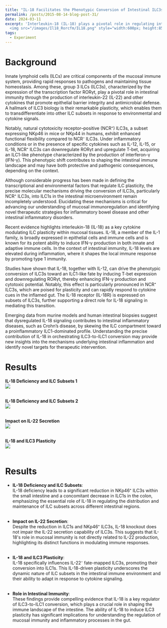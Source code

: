 ```yaml
---
title: "IL-18 Facilitates the Phenotypic Conversion of Intestinal ILC3s into ILC1s"
permalink: /posts/2015-08-14-blog-post-31/
date: 2024-03-11
excerpt: 'Interleukin-18 (IL-18) plays a pivotal role in regulating intestinal immune homeostasis. Here, we show that IL-18 promotes the phenotypic conversion of group 3 innate lymphoid cells (ILC3s) into ILC1s within the intestinal mucosa. This process underscores the functional plasticity of ILCs and provides new insights into the mechanisms by which IL-18 modulates mucosal immunity, with potential implications for inflammatory bowel disease and other intestinal disorders.<br/>
  <img src="/images/Il18_Rorcfm/IL18.png" style="width:600px; height:850px;">'
tags:
  - Experiment
---
```


Background
======
Innate lymphoid cells (ILCs) are critical components of the mucosal immune system, providing rapid responses to pathogens and maintaining tissue homeostasis. Among these, group 3 ILCs (ILC3s), characterized by the expression of the transcription factor RORγt, play a pivotal role in intestinal immunity through the production of interleukin-22 (IL-22) and other cytokines that promote epithelial barrier integrity and antimicrobial defense. A hallmark of ILC3 biology is their remarkable plasticity, which enables them to transdifferentiate into other ILC subsets in response to environmental and cytokine signals.

Notably, natural cytotoxicity receptor–positive (NCR⁺) ILC3s, a subset expressing NKp46 in mice or NKp44 in humans, exhibit enhanced functional flexibility compared to NCR⁻ ILC3s. Under inflammatory conditions or in the presence of specific cytokines such as IL-12, IL-15, or IL-18, NCR⁺ ILC3s can downregulate RORγt and upregulate T-bet, acquiring an ILC1-like phenotype characterized by the production of interferon-γ (IFN-γ). This phenotypic shift contributes to shaping the intestinal immune landscape and may have both protective and pathogenic consequences, depending on the context.

Although considerable progress has been made in defining the transcriptional and environmental factors that regulate ILC plasticity, the precise molecular mechanisms driving the conversion of ILC3s, particularly NCR⁺ ILC3s, into ILC1s in the intestinal microenvironment remain incompletely understood. Elucidating these mechanisms is critical for advancing our understanding of mucosal immunoregulation and identifying novel therapeutic strategies for inflammatory bowel disease and other intestinal inflammatory disorders.

Recent evidence highlights interleukin-18 (IL-18) as a key cytokine modulating ILC plasticity within mucosal tissues. IL-18, a member of the IL-1 family, is broadly expressed in epithelial cells and immune cells and is known for its potent ability to induce IFN-γ production in both innate and adaptive immune cells. In the context of intestinal immunity, IL-18 levels are elevated during inflammation, where it shapes the local immune response by promoting type 1 immunity.

Studies have shown that IL-18, together with IL-12, can drive the phenotypic conversion of ILC3s toward an ILC1-like fate by inducing T-bet expression and downregulating RORγt, thereby enhancing IFN-γ production and cytotoxic potential. Notably, this effect is particularly pronounced in NCR⁺ ILC3s, which are poised for plasticity and can rapidly respond to cytokine cues in the inflamed gut. The IL-18 receptor (IL-18R) is expressed on subsets of ILC3s, further supporting a direct role for IL-18 signaling in mediating this transition.

Emerging data from murine models and human intestinal biopsies suggest that dysregulated IL-18 signaling contributes to intestinal inflammatory diseases, such as Crohn’s disease, by skewing the ILC compartment toward a proinflammatory ILC1-dominated profile. Understanding the precise contribution of IL-18 in orchestrating ILC3-to-ILC1 conversion may provide new insights into the mechanisms underlying intestinal inflammation and identify novel targets for therapeutic intervention.

Results
======
**IL-18 Deficiency and ILC Subsets 1**<br/><img src="/images/Il18_Rorcfm/ILC123.png"><br/><br/>

**IL-18 Deficiency and ILC Subsets 2**<br/><img src="/images/Il18_Rorcfm/ncr.png"><br/><br/>

**Impact on IL-22 Secretion**<br/><img src="/images/Il18_Rorcfm/Il22.png"><br/><br/>

**IL-18 and ILC3 Plasticity**<br/><img src="/images/Il18_Rorcfm/IL18.png"><br/><br/>


Results
======

- **IL-18 Deficiency and ILC Subsets**:  
  IL-18 deficiency leads to a significant reduction in NKp46⁺ ILC3s within the small intestine and a concomitant decrease in ILC1s in the colon, emphasizing the essential role of IL-18 in regulating the distribution and maintenance of ILC subsets across different intestinal regions.<br/><br/>

- **Impact on IL-22 Secretion**:  
  Despite the reduction in ILC1s and NKp46⁺ ILC3s, IL-18 knockout does not impair the IL-22 secretion capability of ILC3s. This suggests that IL-18's role in mucosal immunity is not directly related to IL-22 production, highlighting its distinct functions in modulating immune responses.<br/><br/>

- **IL-18 and ILC3 Plasticity**:  
  IL-18 specifically influences IL-22⁻ fate-mapped ILC3s, promoting their conversion into ILC1s. This IL-18-driven plasticity underscores the dynamic nature of ILC subsets in the intestinal immune environment and their ability to adapt in response to cytokine signaling.<br/><br/>

- **Role in Intestinal Immunity**:  
  These findings provide compelling evidence that IL-18 is a key regulator of ILC3-to-ILC1 conversion, which plays a crucial role in shaping the immune landscape of the intestine. The ability of IL-18 to induce ILC3 plasticity has significant implications for understanding the regulation of mucosal immunity and inflammatory processes in the gut.<br/><br/>



